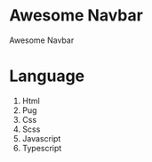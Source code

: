#  Awesome Navbar
Awesome Navbar

# Language
1. Html
2. Pug
3. Css
4. Scss
5. Javascript
6. Typescript 
